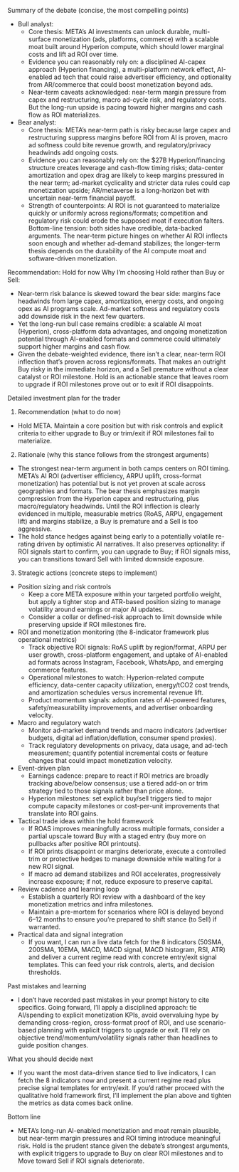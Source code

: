 Summary of the debate (concise, the most compelling points)
- Bull analyst:
  - Core thesis: META’s AI investments can unlock durable, multi-surface monetization (ads, platforms, commerce) with a scalable moat built around Hyperion compute, which should lower marginal costs and lift ad ROI over time.
  - Evidence you can reasonably rely on: a disciplined AI-capex approach (Hyperion financing), a multi-platform network effect, AI-enabled ad tech that could raise advertiser efficiency, and optionality from AR/commerce that could boost monetization beyond ads.
  - Near-term caveats acknowledged: near-term margin pressure from capex and restructuring, macro ad-cycle risk, and regulatory costs. But the long-run upside is pacing toward higher margins and cash flow as ROI materializes.
- Bear analyst:
  - Core thesis: META’s near-term path is risky because large capex and restructuring suppress margins before ROI from AI is proven, macro ad softness could bite revenue growth, and regulatory/privacy headwinds add ongoing costs.
  - Evidence you can reasonably rely on: the $27B Hyperion/financing structure creates leverage and cash-flow timing risks; data-center amortization and opex drag are likely to keep margins pressured in the near term; ad-market cyclicality and stricter data rules could cap monetization upside; AR/metaverse is a long-horizon bet with uncertain near-term financial payoff.
  - Strength of counterpoints: AI ROI is not guaranteed to materialize quickly or uniformly across regions/formats; competition and regulatory risk could erode the supposed moat if execution falters.
Bottom-line tension: both sides have credible, data-backed arguments. The near-term picture hinges on whether AI ROI inflects soon enough and whether ad-demand stabilizes; the longer-term thesis depends on the durability of the AI compute moat and software-driven monetization.

Recommendation: Hold for now
Why I’m choosing Hold rather than Buy or Sell:
- Near-term risk balance is skewed toward the bear side: margins face headwinds from large capex, amortization, energy costs, and ongoing opex as AI programs scale. Ad-market softness and regulatory costs add downside risk in the next few quarters.
- Yet the long-run bull case remains credible: a scalable AI moat (Hyperion), cross-platform data advantages, and ongoing monetization potential through AI-enabled formats and commerce could ultimately support higher margins and cash flow.
- Given the debate-weighted evidence, there isn’t a clear, near-term ROI inflection that’s proven across regions/formats. That makes an outright Buy risky in the immediate horizon, and a Sell premature without a clear catalyst or ROI milestone. Hold is an actionable stance that leaves room to upgrade if ROI milestones prove out or to exit if ROI disappoints.

Detailed investment plan for the trader

1) Recommendation (what to do now)
- Hold META. Maintain a core position but with risk controls and explicit criteria to either upgrade to Buy or trim/exit if ROI milestones fail to materialize.

2) Rationale (why this stance follows from the strongest arguments)
- The strongest near-term argument in both camps centers on ROI timing. META’s AI ROI (advertiser efficiency, ARPU uplift, cross-format monetization) has potential but is not yet proven at scale across geographies and formats. The bear thesis emphasizes margin compression from the Hyperion capex and restructuring, plus macro/regulatory headwinds. Until the ROI inflection is clearly evidenced in multiple, measurable metrics (RoAS, ARPU, engagement lift) and margins stabilize, a Buy is premature and a Sell is too aggressive.
- The hold stance hedges against being early to a potentially volatile re-rating driven by optimistic AI narratives. It also preserves optionality: if ROI signals start to confirm, you can upgrade to Buy; if ROI signals miss, you can transitions toward Sell with limited downside exposure.

3) Strategic actions (concrete steps to implement)
- Position sizing and risk controls
  - Keep a core META exposure within your targeted portfolio weight, but apply a tighter stop and ATR-based position sizing to manage volatility around earnings or major AI updates.
  - Consider a collar or defined-risk approach to limit downside while preserving upside if ROI milestones fire.
- ROI and monetization monitoring (the 8-indicator framework plus operational metrics)
  - Track objective ROI signals: RoAS uplift by region/format, ARPU per user growth, cross-platform engagement, and uptake of AI-enabled ad formats across Instagram, Facebook, WhatsApp, and emerging commerce features.
  - Operational milestones to watch: Hyperion-related compute efficiency, data-center capacity utilization, energy/tCO2 cost trends, and amortization schedules versus incremental revenue lift.
  - Product momentum signals: adoption rates of AI-powered features, safety/measurability improvements, and advertiser onboarding velocity.
- Macro and regulatory watch
  - Monitor ad-market demand trends and macro indicators (advertiser budgets, digital ad inflation/deflation, consumer spend proxies).
  - Track regulatory developments on privacy, data usage, and ad-tech measurement; quantify potential incremental costs or feature changes that could impact monetization velocity.
- Event-driven plan
  - Earnings cadence: prepare to react if ROI metrics are broadly tracking above/below consensus; use a tiered add-on or trim strategy tied to those signals rather than price alone.
  - Hyperion milestones: set explicit buy/sell triggers tied to major compute capacity milestones or cost-per-unit improvements that translate into ROI gains.
- Tactical trade ideas within the hold framework
  - If ROAS improves meaningfully across multiple formats, consider a partial upscale toward Buy with a staged entry (buy more on pullbacks after positive ROI printouts).
  - If ROI prints disappoint or margins deteriorate, execute a controlled trim or protective hedges to manage downside while waiting for a new ROI signal.
  - If macro ad demand stabilizes and ROI accelerates, progressively increase exposure; if not, reduce exposure to preserve capital.
- Review cadence and learning loop
  - Establish a quarterly ROI review with a dashboard of the key monetization metrics and infra milestones.
  - Maintain a pre-mortem for scenarios where ROI is delayed beyond 6–12 months to ensure you’re prepared to shift stance (to Sell) if warranted.
- Practical data and signal integration
  - If you want, I can run a live data fetch for the 8 indicators (50SMA, 200SMA, 10EMA, MACD, MACD signal, MACD histogram, RSI, ATR) and deliver a current regime read with concrete entry/exit signal templates. This can feed your risk controls, alerts, and decision thresholds.

Past mistakes and learning
- I don’t have recorded past mistakes in your prompt history to cite specifics. Going forward, I’ll apply a disciplined approach: tie AI/spending to explicit monetization KPIs, avoid overvaluing hype by demanding cross-region, cross-format proof of ROI, and use scenario-based planning with explicit triggers to upgrade or exit. I’ll rely on objective trend/momentum/volatility signals rather than headlines to guide position changes.

What you should decide next
- If you want the most data-driven stance tied to live indicators, I can fetch the 8 indicators now and present a current regime read plus precise signal templates for entry/exit. If you’d rather proceed with the qualitative hold framework first, I’ll implement the plan above and tighten the metrics as data comes back online.

Bottom line
- META’s long-run AI-enabled monetization and moat remain plausible, but near-term margin pressures and ROI timing introduce meaningful risk. Hold is the prudent stance given the debate’s strongest arguments, with explicit triggers to upgrade to Buy on clear ROI milestones and to Move toward Sell if ROI signals deteriorate.